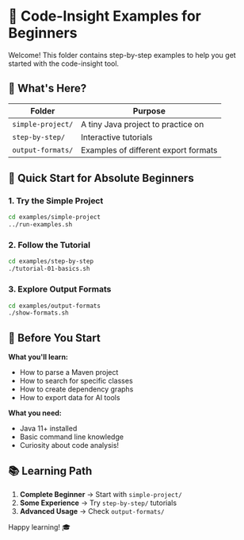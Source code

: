# 🎯 Code-Insight Examples for Beginners

Welcome! This folder contains step-by-step examples to help you get started with the code-insight tool.

## 📁 What's Here?

| Folder            | Purpose                              |
|-------------------|--------------------------------------|
| `simple-project/` | A tiny Java project to practice on   |
| `step-by-step/`   | Interactive tutorials                |
| `output-formats/` | Examples of different export formats |

## 🚀 Quick Start for Absolute Beginners

### 1. Try the Simple Project
```bash
cd examples/simple-project
../run-examples.sh
```

### 2. Follow the Tutorial
```bash
cd examples/step-by-step
./tutorial-01-basics.sh
```

### 3. Explore Output Formats
```bash
cd examples/output-formats
./show-formats.sh
```

## 📝 Before You Start

**What you'll learn:**
- How to parse a Maven project
- How to search for specific classes
- How to create dependency graphs
- How to export data for AI tools

**What you need:**
- Java 11+ installed
- Basic command line knowledge
- Curiosity about code analysis!

## 📚 Learning Path

1. **Complete Beginner** → Start with `simple-project/`
2. **Some Experience** → Try `step-by-step/` tutorials
3. **Advanced Usage** → Check `output-formats/`

Happy learning! 🎓